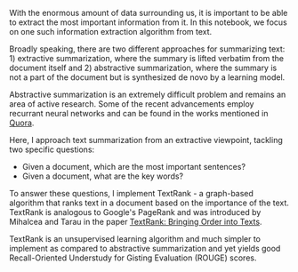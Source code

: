 With the enormous amount of data surrounding us, it is important to be able to extract the most important information from it. In this notebook, we focus on one such information extraction algorithm from text. 

Broadly speaking, there are two different approaches for summarizing text: 1) extractive summarization, where the summary is lifted verbatim from the document itself and 2) abstractive summarization, where the summary is not a part of the document but is synthesized de novo by a learning model. 

Abstractive summarization is an extremely difficult problem and remains an area of active research. Some of the recent advancements employ recurrant neural networks and can be found in the works mentioned in [Quora](https://www.quora.com/Has-Deep-Learning-been-applied-to-automatic-text-summarization-successfully).

Here, I approach text summarization from an extractive viewpoint, tackling two specific questions: 
   * Given a document, which are the most important sentences?   
   * Given a document, what are the key words?  

To answer these questions, I implement TextRank - a graph-based algorithm that ranks text in a document based on the importance of the text. TextRank is analogous to Google's PageRank and was introduced by Mihalcea and Tarau in the paper [TextRank: Bringing Order into Texts](https://web.eecs.umich.edu/~mihalcea/papers/mihalcea.emnlp04.pdf).

TextRank is an unsupervised learning algorithm and much simpler to implement as compared to abstractive summarization and yet yields good Recall-Oriented Understudy for Gisting Evaluation (ROUGE) scores. 
